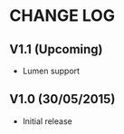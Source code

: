CHANGE LOG
==========


## V1.1 (Upcoming)

* Lumen support


## V1.0 (30/05/2015)

* Initial release
